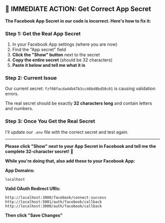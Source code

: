 ## 🔧 **IMMEDIATE ACTION: Get Correct App Secret**

**The Facebook App Secret in our code is incorrect. Here's how to fix it:**

### **Step 1: Get the Real App Secret**
1. In your Facebook App settings (where you are now)
2. Find the "App secret" field 
3. **Click the "Show" button** next to the secret
4. **Copy the entire secret** (should be 32 characters)
5. **Paste it below and tell me what it is**

### **Step 2: Current Issue**
Our current secret: `fzf08facda4db47b3cc46bd8bd58c01` is causing validation errors.

The real secret should be exactly **32 characters long** and contain letters and numbers.

### **Step 3: Once You Get the Real Secret**
I'll update our `.env` file with the correct secret and test again.

---

**Please click "Show" next to your App Secret in Facebook and tell me the complete 32-character secret!** 🔑

**While you're doing that, also add these to your Facebook App:**

**App Domains:**
```
localhost
```

**Valid OAuth Redirect URIs:**
```
http://localhost:3000/facebook/connect-success
http://localhost:5001/auth/facebook/callback
http://localhost:3000/auth/facebook/callback
```

**Then click "Save Changes"**